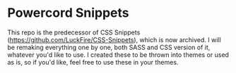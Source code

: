 # Powercord Snippets
This repo is the predecessor of CSS Snippets (https://github.com/LuckFire/CSS-Snippets), which is now archived. I will be remaking everything one by one, both SASS and CSS version of it, whatever you'd like to use. I created these to be thrown into themes or used as is, so if you'd like, feel free to use these in your themes.
